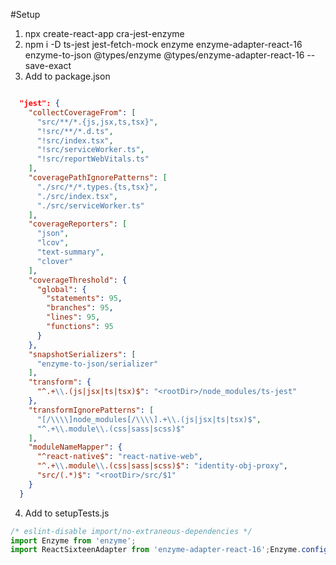 #Setup

1. npx create-react-app cra-jest-enzyme
2. npm i -D ts-jest jest-fetch-mock enzyme enzyme-adapter-react-16 enzyme-to-json @types/enzyme @types/enzyme-adapter-react-16 --save-exact
3. Add to package.json

```json

  "jest": {
    "collectCoverageFrom": [
      "src/**/*.{js,jsx,ts,tsx}",
      "!src/**/*.d.ts",
      "!src/index.tsx",
      "!src/serviceWorker.ts",
      "!src/reportWebVitals.ts"
    ],
    "coveragePathIgnorePatterns": [
      "./src/*/*.types.{ts,tsx}",
      "./src/index.tsx",
      "./src/serviceWorker.ts"
    ],
    "coverageReporters": [
      "json",
      "lcov",
      "text-summary",
      "clover"
    ],
    "coverageThreshold": {
      "global": {
        "statements": 95,
        "branches": 95,
        "lines": 95,
        "functions": 95
      }
    },
    "snapshotSerializers": [
      "enzyme-to-json/serializer"
    ],
    "transform": {
      "^.+\\.(js|jsx|ts|tsx)$": "<rootDir>/node_modules/ts-jest"
    },
    "transformIgnorePatterns": [
      "[/\\\\]node_modules[/\\\\].+\\.(js|jsx|ts|tsx)$",
      "^.+\\.module\\.(css|sass|scss)$"
    ],
    "moduleNameMapper": {
      "^react-native$": "react-native-web",
      "^.+\\.module\\.(css|sass|scss)$": "identity-obj-proxy",
      "src/(.*)$": "<rootDir>/src/$1"
    }
  }
```

4. Add to setupTests.js
```javascript
/* eslint-disable import/no-extraneous-dependencies */
import Enzyme from 'enzyme';
import ReactSixteenAdapter from 'enzyme-adapter-react-16';Enzyme.configure({ adapter: new ReactSixteenAdapter() });
```